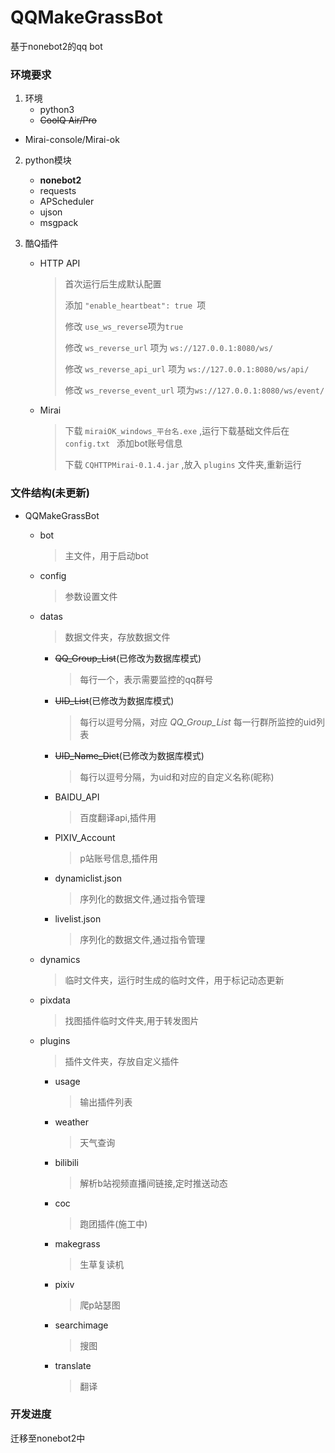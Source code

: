 # QQMakeGrassBot
基于nonebot2的qq bot

### 环境要求

1. 环境
   - python3
   - ~~CoolQ Air/Pro~~
- Mirai-console/Mirai-ok
  
2. python模块
   - **nonebot2**
   - requests
   - APScheduler
   - ujson
   - msgpack

3. 酷Q插件

   - HTTP API

     > 首次运行后生成默认配置
     >
     > 添加 ``"enable_heartbeat": true ``项
     >
     > 修改 ``use_ws_reverse``项为``true``
     >
     > 修改 ``ws_reverse_url`` 项为 ``ws://127.0.0.1:8080/ws/``
     >
     > 修改 ``ws_reverse_api_url`` 项为 ``ws://127.0.0.1:8080/ws/api/``
     >
     > 修改 ``ws_reverse_event_url`` 项为``ws://127.0.0.1:8080/ws/event/``

   - Mirai

     > 下载 `miraiOK_windows_平台名.exe` ,运行下载基础文件后在 `config.txt ` 添加bot账号信息
     >
     > 下载 `CQHTTPMirai-0.1.4.jar` ,放入 `plugins` 文件夹,重新运行

### 文件结构(未更新)

- QQMakeGrassBot

  - bot

    > 主文件，用于启动bot

  - config

    > 参数设置文件

  - datas

    > 数据文件夹，存放数据文件

    - ~~QQ_Group_List~~(已修改为数据库模式)

      > 每行一个，表示需要监控的qq群号

    - ~~UID_List~~(已修改为数据库模式)

      > 每行以逗号分隔，对应 *QQ_Group_List* 每一行群所监控的uid列表

    - ~~UID_Name_Dict~~(已修改为数据库模式)

      > 每行以逗号分隔，为uid和对应的自定义名称(昵称)

    - BAIDU_API

      > 百度翻译api,插件用

    - PIXIV_Account

      > p站账号信息,插件用

    - dynamiclist.json

      > 序列化的数据文件,通过指令管理

    - livelist.json

      > 序列化的数据文件,通过指令管理

  - dynamics

    > 临时文件夹，运行时生成的临时文件，用于标记动态更新

  - pixdata

    > 找图插件临时文件夹,用于转发图片

  - plugins

    > 插件文件夹，存放自定义插件

    - usage

      > 输出插件列表

    - weather

      > 天气查询

    - bilibili

      > 解析b站视频直播间链接,定时推送动态

    - coc

      > 跑团插件(施工中)

    - makegrass

      > 生草复读机

    - pixiv

      > 爬p站瑟图

    - searchimage

      > 搜图

    - translate

      > 翻译

### 开发进度

迁移至nonebot2中